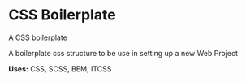 # CSS Boilerplate
A CSS boilerplate

A boilerplate css structure to be use in setting up a new Web Project 

<strong>Uses:</strong> CSS, SCSS, BEM, ITCSS


